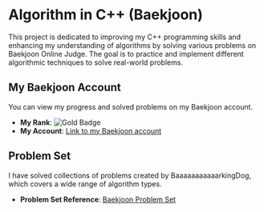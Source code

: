 # Algorithm in C++ (Baekjoon)

This project is dedicated to improving my C++ programming skills and enhancing my understanding of algorithms by solving various problems on Baekjoon Online Judge. The goal is to practice and implement different algorithmic techniques to solve real-world problems.

## My Baekjoon Account

You can view my progress and solved problems on my Baekjoon account.

- **My Rank**: ![Gold Badge](https://img.shields.io/badge/Rank-Gold%204-yellow)  
- **My Account**: [Link to my Baekjoon account](https://www.acmicpc.net/user/cherrycherry)

## Problem Set

I have solved collections of problems created by BaaaaaaaaaaarkingDog, which covers a wide range of algorithm types.

- **Problem Set Reference**: [Baekjoon Problem Set](https://www.acmicpc.net/workbook/by/BaaaaaaaaaaarkingDog)
